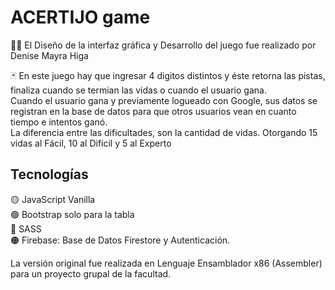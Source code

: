 # ACERTIJO game

:woman_technologist: El Diseño de la interfaz gráfica y Desarrollo del juego fue realizado por Denise Mayra Higa

:black_joker: En este juego hay que ingresar 4 digitos distintos y éste retorna las pistas, finaliza cuando se termian las vidas o cuando el usuario gana. <br/>
Cuando el usuario gana y previamente logueado con Google, sus datos se registran en la base de datos para que otros usuarios vean en cuanto tiempo e intentos ganó. <br/>
La diferencia entre las dificultades, son la cantidad de vidas. Otorgando 15 vidas al Fácil, 10 al Difícil y 5 al Experto


## Tecnologías

:yellow_circle: JavaScript Vanilla <br/>
:purple_circle: Bootstrap solo para la tabla  <br/>
:nail_care: SASS <br/>
:orange_circle: Firebase: Base de Datos Firestore y Autenticación.<br/>



La versión original fue realizada en Lenguaje Ensamblador x86 (Assembler) para un proyecto grupal de la facultad.
